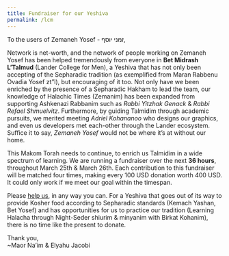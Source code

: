 ```yaml
---
title: Fundraiser for our Yeshiva
permalink: /lcm
---
```


To the users of Zemaneh Yosef - זמני יוסף,

Network is net-worth, and the network of people working on Zemaneh Yosef has been helped tremendously from everyone in **Bet Midrash L’Talmud** (Lander College for Men), a Yeshiva that has not only been accepting of the Sepharadic tradition (as exemplified from Maran Rabbenu Ovadia Yosef zt”l), but encouraging of it too. Not only have we been enriched by the presence of a Sepharadic Hakham to lead the team, our knowledge of Halachic Times (Zemanim) has been expanded from supporting Ashkenazi Rabbanim such as _Rabbi Yitzhak Genack_ & _Rabbi Refael Shmuelvitz_. Furthermore, by guiding Talmidim through academic pursuits, we merited meeting _Adriel Kohananoo_ who designs our graphics, and even us developers met each-other through the Lander ecosystem. Suffice it to say, _Zemaneh Yosef_ would not be where it’s at without our home.

This Makom Torah needs to continue, to enrich us Talmidim in a wide spectrum of learning. We are running a fundraiser over the next **36 hours**, throughout March 25th & March 26th. Each contribution to this fundraiser will be matched four times, making every 100 USD donation worth 400 USD. It could only work if we meet our goal within the timespan.

Please [help us](https://www.charidy.com/doingMore/sephardi), in any way you can. For a Yeshiva that goes out of its way to provide Kosher food according to Sepharadic standards (Kemach Yashan, Bet Yosef) and has opportunities for us to practice our tradition (Learning Halacha through Night-Seder shiurim & minyanim with Birkat Kohanim), there is no time like the present to donate.

Thank you,<br>
~Maor Na’im & Elyahu Jacobi
